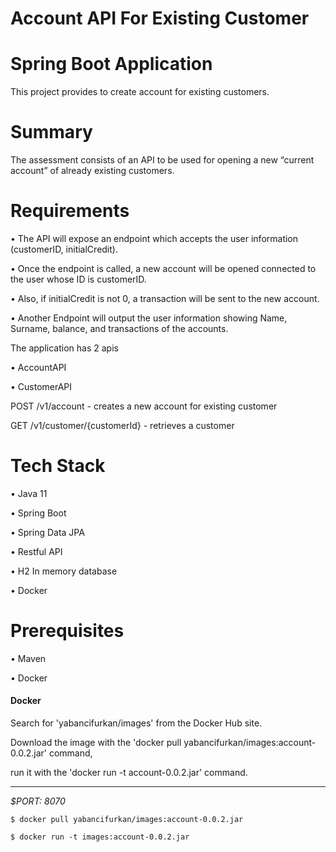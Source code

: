 # Account API For Existing Customer

# Spring Boot Application

This project provides to create account for existing customers.
  
# Summary

The assessment consists of an API to be used for opening a new “current account” of already existing customers.

# Requirements

• The API will expose an endpoint which accepts the user information (customerID, initialCredit).

• Once the endpoint is called, a new account will be opened connected to the user whose ID is customerID.

• Also, if initialCredit is not 0, a transaction will be sent to the new account.

• Another Endpoint will output the user information showing Name, Surname, balance, and transactions of the accounts.




   The application has 2 apis
  
• AccountAPI

• CustomerAPI

  POST /v1/account - creates a new account for existing customer

  GET /v1/customer/{customerId} - retrieves a customer

# Tech Stack

• Java 11

• Spring Boot

• Spring Data JPA

• Restful API 

• H2 In memory database

• Docker

# Prerequisites

• Maven

• Docker

#### Docker

Search for 'yabancifurkan/images' from the Docker Hub site.

Download the image with the 'docker pull yabancifurkan/images:account-0.0.2.jar' command,

run it with the 'docker run -t account-0.0.2.jar' command.
___
*$PORT: 8070*

  ```ssh
  $ docker pull yabancifurkan/images:account-0.0.2.jar
   ```
   
  ```ssh
  $ docker run -t images:account-0.0.2.jar
  ```

